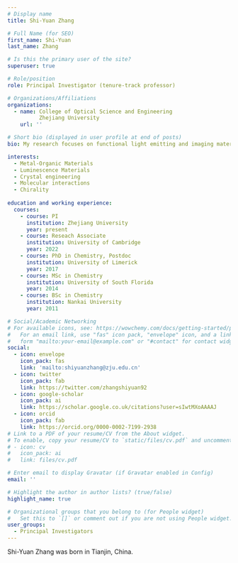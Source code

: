 ```yaml
---
# Display name
title: Shi-Yuan Zhang

# Full Name (for SEO)
first_name: Shi-Yuan
last_name: Zhang

# Is this the primary user of the site?
superuser: true

# Role/position
role: Principal Investigator (tenure-track professor)

# Organizations/Affiliations
organizations:
  - name: College of Optical Science and Engineering
          Zhejiang University
    url: ''

# Short bio (displayed in user profile at end of posts)
bio: My research focuses on functional light emitting and imaging materials.

interests:
  - Metal-Organic Materials
  - Luminescence Materials
  - Crystal engineering
  - Molecular interactions
  - Chirality
    
education and working experience:
  courses:
    - course: PI
      institution: Zhejiang University
      year: present
    - course: Reseach Associate
      institution: University of Cambridge
      year: 2022
    - course: PhD in Chemistry, Postdoc
      institution: University of Limerick
      year: 2017
    - course: MSc in Chemistry
      institution: University of South Florida
      year: 2014
    - course: BSc in Chemistry
      institution: Nankai University
      year: 2011

# Social/Academic Networking
# For available icons, see: https://wowchemy.com/docs/getting-started/page-builder/#icons
#   For an email link, use "fas" icon pack, "envelope" icon, and a link in the
#   form "mailto:your-email@example.com" or "#contact" for contact widget.
social:
  - icon: envelope
    icon_pack: fas
    link: 'mailto:shiyuanzhang@zju.edu.cn'
  - icon: twitter
    icon_pack: fab
    link: https://twitter.com/zhangshiyuan92
  - icon: google-scholar
    icon_pack: ai
    link: https://scholar.google.co.uk/citations?user=sIwtMXoAAAAJ
  - icon: orcid
    icon_pack: fab
    link: https://orcid.org/0000-0002-7199-2938
# Link to a PDF of your resume/CV from the About widget.
# To enable, copy your resume/CV to `static/files/cv.pdf` and uncomment the lines below.
# - icon: cv
#   icon_pack: ai
#   link: files/cv.pdf

# Enter email to display Gravatar (if Gravatar enabled in Config)
email: ''

# Highlight the author in author lists? (true/false)
highlight_name: true

# Organizational groups that you belong to (for People widget)
#   Set this to `[]` or comment out if you are not using People widget.
user_groups:
  - Principal Investigators
---
```


Shi-Yuan Zhang was born in Tianjin, China. 
